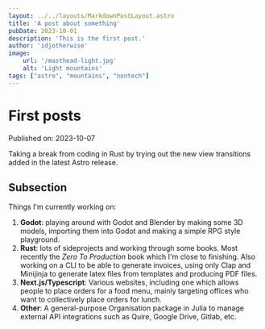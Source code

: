 ```yaml
---
layout: ../../layouts/MarkdownPostLayout.astro
title: 'A post about something'
pubDate: 2023-10-01
description: 'This is the first post.'
author: 'idjotherwise'
image:
	url: '/masthead-light.jpg'
	alt: 'Light mountains'
tags: ["astro", "mountains", "nontech"]
---
```


# First posts
Published on: 2023-10-07

Taking a break from coding in Rust by trying out the new view transitions added in the
latest Astro release.

## Subsection

Things I'm currently working on:

1. **Godot**: playing around with Godot and Blender by making some 3D models, importing them into Godot and making a simple RPG style playground.
2. **Rust**: lots of sideprojects and working through some books. Most recently the _Zero To Production_ book which I'm close to finishing. Also working
on a CLI to be able to generate invoices, using only Clap and Minijinja to generate latex files from templates and producing PDF files.
3. **Next.js/Typescript**: Various websites, including one which allows people to place orders for a food menu, mainly targeting offices who want to collectively place orders for lunch.
4. **Other**: A general-purpose Organisation package in Julia to manage external API integrations such as Quire, Google Drive, Gitlab, etc.
 